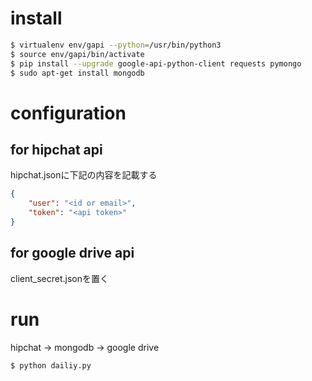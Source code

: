 install
========

```bash
$ virtualenv env/gapi --python=/usr/bin/python3
$ source env/gapi/bin/activate
$ pip install --upgrade google-api-python-client requests pymongo
$ sudo apt-get install mongodb
```

configuration
=============

for hipchat api
---------------

hipchat.jsonに下記の内容を記載する

```json
{
    "user": "<id or email>",
    "token": "<api token>"
}
```

for google drive api
--------------------

client_secret.jsonを置く

run
========

hipchat -> mongodb -> google drive
```bash
$ python dailiy.py
```
